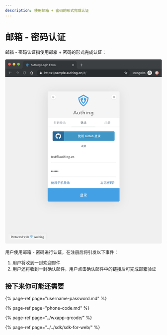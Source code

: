 ```yaml
---
description: 使用邮箱 + 密码的形式完成认证
---
```


# 邮箱 - 密码认证

邮箱 - 密码认证指使用邮箱 + 密码的形式完成认证：

![&#x4E00;&#x4E2A;&#x4F7F;&#x7528;&#x90AE;&#x7BB1;&#x8BA4;&#x8BC1;&#x7684;&#x793A;&#x4F8B;](../../.gitbook/assets/image%20%28226%29.png)

用户使用邮箱 - 密码进行认证，在注册后将引发以下事件：

1. 用户将收到一封欢迎邮件
2. 用户还将收到一封确认邮件，用户点击确认邮件中的链接后可完成邮箱验证

## 接下来你可能还需要

{% page-ref page="username-password.md" %}

{% page-ref page="phone-code.md" %}

{% page-ref page="../wxapp-qrcode/" %}

{% page-ref page="../../sdk/sdk-for-web/" %}

